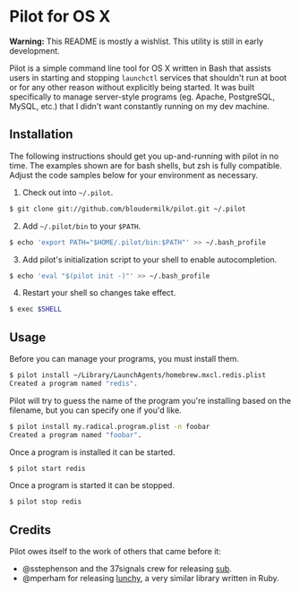 # Pilot for OS X

**Warning:** This README is mostly a wishlist. This utility is still in early
development.

Pilot is a simple command line tool for OS X written in Bash that assists users
in starting and stopping `launchctl` services that shouldn't run at boot or
for any other reason without explicitly being started. It was built specifically
to manage server-style programs (eg. Apache, PostgreSQL, MySQL, etc.) that I
didn't want constantly running on my dev machine.

## Installation

The following instructions should get you up-and-running with pilot in no time.
The examples shown are for bash shells, but zsh is fully compatible. Adjust the
code samples below for your environment as necessary.

1. Check out into `~/.pilot`.
```bash
$ git clone git://github.com/bloudermilk/pilot.git ~/.pilot
```

2. Add `~/.pilot/bin` to your `$PATH`.
```bash
$ echo 'export PATH="$HOME/.pilot/bin:$PATH"' >> ~/.bash_profile
```

3. Add pilot's initialization script to your shell to enable autocompletion.
```bash
$ echo 'eval "$(pilot init -)"' >> ~/.bash_profile
```

4. Restart your shell so changes take effect.
```bash
$ exec $SHELL
```

## Usage

Before you can manage your programs, you must install them.

```bash
$ pilot install ~/Library/LaunchAgents/homebrew.mxcl.redis.plist
Created a program named "redis".
```

Pilot will try to guess the name of the program you're installing based on the
filename, but you can specify one if you'd like.

```bash
$ pilot install my.radical.program.plist -n foobar
Created a program named "foobar".
```

Once a program is installed it can be started.

```bash
$ pilot start redis
```

Once a program is started it can be stopped.

```bash
$ pilot stop redis
```

## Credits

Pilot owes itself to the work of others that came before it:
* @sstephenson and the 37signals crew for releasing [sub][sub].
* @mperham for releasing [lunchy][lunchy], a very similar library written in
  Ruby.

[sub]: https://github.com/37signals/sub
[lunchy]: https://github.com/mperham/lunchy
